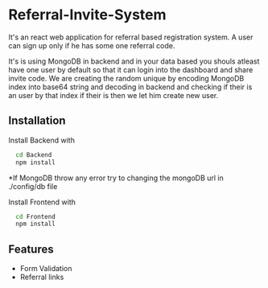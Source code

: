 
# Referral-Invite-System

It's an react web application for referral based registration system.
A user can sign up only if he has some one referral code.

It's is using MongoDB in backend and in your data based 
you shouls atleast have one user by default so that it can
 login into the dashboard and share invite code. We are creating the random 
 unique by encoding MongoDB index into base64 string and decoding in backend and checking if their is
 an user by that index if their is then we let him create new user.




## Installation

Install Backend with 

```bash
  cd Backend
  npm install
```
*If MongoDB throw any error 
try to changing the mongoDB url in ./config/db file


Install Frontend with 

```bash
  cd Frontend
  npm install
```
## Features

- Form Validation
- Referral links


